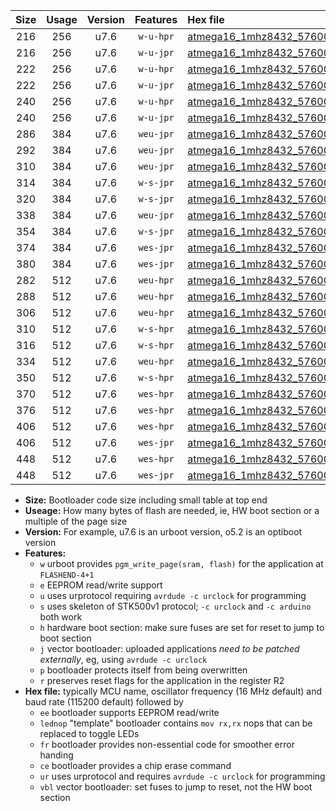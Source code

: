 |Size|Usage|Version|Features|Hex file|
|:-:|:-:|:-:|:-:|:--|
|216|256|u7.6|`w-u-hpr`|[atmega16_1mhz8432_57600bps_ur.hex](https://raw.githubusercontent.com/stefanrueger/urboot/main//atmega16_1mhz8432_57600bps_ur.hex)|
|216|256|u7.6|`w-u-jpr`|[atmega16_1mhz8432_57600bps_ur_vbl.hex](https://raw.githubusercontent.com/stefanrueger/urboot/main//atmega16_1mhz8432_57600bps_ur_vbl.hex)|
|222|256|u7.6|`w-u-hpr`|[atmega16_1mhz8432_57600bps_lednop_ur.hex](https://raw.githubusercontent.com/stefanrueger/urboot/main//atmega16_1mhz8432_57600bps_lednop_ur.hex)|
|222|256|u7.6|`w-u-jpr`|[atmega16_1mhz8432_57600bps_lednop_ur_vbl.hex](https://raw.githubusercontent.com/stefanrueger/urboot/main//atmega16_1mhz8432_57600bps_lednop_ur_vbl.hex)|
|240|256|u7.6|`w-u-hpr`|[atmega16_1mhz8432_57600bps_lednop_fr_ur.hex](https://raw.githubusercontent.com/stefanrueger/urboot/main//atmega16_1mhz8432_57600bps_lednop_fr_ur.hex)|
|240|256|u7.6|`w-u-jpr`|[atmega16_1mhz8432_57600bps_lednop_fr_ur_vbl.hex](https://raw.githubusercontent.com/stefanrueger/urboot/main//atmega16_1mhz8432_57600bps_lednop_fr_ur_vbl.hex)|
|286|384|u7.6|`weu-jpr`|[atmega16_1mhz8432_57600bps_ee_ur_vbl.hex](https://raw.githubusercontent.com/stefanrueger/urboot/main//atmega16_1mhz8432_57600bps_ee_ur_vbl.hex)|
|292|384|u7.6|`weu-jpr`|[atmega16_1mhz8432_57600bps_ee_lednop_ur_vbl.hex](https://raw.githubusercontent.com/stefanrueger/urboot/main//atmega16_1mhz8432_57600bps_ee_lednop_ur_vbl.hex)|
|310|384|u7.6|`weu-jpr`|[atmega16_1mhz8432_57600bps_ee_lednop_fr_ur_vbl.hex](https://raw.githubusercontent.com/stefanrueger/urboot/main//atmega16_1mhz8432_57600bps_ee_lednop_fr_ur_vbl.hex)|
|314|384|u7.6|`w-s-jpr`|[atmega16_1mhz8432_57600bps_vbl.hex](https://raw.githubusercontent.com/stefanrueger/urboot/main//atmega16_1mhz8432_57600bps_vbl.hex)|
|320|384|u7.6|`w-s-jpr`|[atmega16_1mhz8432_57600bps_lednop_vbl.hex](https://raw.githubusercontent.com/stefanrueger/urboot/main//atmega16_1mhz8432_57600bps_lednop_vbl.hex)|
|338|384|u7.6|`weu-jpr`|[atmega16_1mhz8432_57600bps_ee_lednop_fr_ce_ur_vbl.hex](https://raw.githubusercontent.com/stefanrueger/urboot/main//atmega16_1mhz8432_57600bps_ee_lednop_fr_ce_ur_vbl.hex)|
|354|384|u7.6|`w-s-jpr`|[atmega16_1mhz8432_57600bps_lednop_fr_vbl.hex](https://raw.githubusercontent.com/stefanrueger/urboot/main//atmega16_1mhz8432_57600bps_lednop_fr_vbl.hex)|
|374|384|u7.6|`wes-jpr`|[atmega16_1mhz8432_57600bps_ee_vbl.hex](https://raw.githubusercontent.com/stefanrueger/urboot/main//atmega16_1mhz8432_57600bps_ee_vbl.hex)|
|380|384|u7.6|`wes-jpr`|[atmega16_1mhz8432_57600bps_ee_lednop_vbl.hex](https://raw.githubusercontent.com/stefanrueger/urboot/main//atmega16_1mhz8432_57600bps_ee_lednop_vbl.hex)|
|282|512|u7.6|`weu-hpr`|[atmega16_1mhz8432_57600bps_ee_ur.hex](https://raw.githubusercontent.com/stefanrueger/urboot/main//atmega16_1mhz8432_57600bps_ee_ur.hex)|
|288|512|u7.6|`weu-hpr`|[atmega16_1mhz8432_57600bps_ee_lednop_ur.hex](https://raw.githubusercontent.com/stefanrueger/urboot/main//atmega16_1mhz8432_57600bps_ee_lednop_ur.hex)|
|306|512|u7.6|`weu-hpr`|[atmega16_1mhz8432_57600bps_ee_lednop_fr_ur.hex](https://raw.githubusercontent.com/stefanrueger/urboot/main//atmega16_1mhz8432_57600bps_ee_lednop_fr_ur.hex)|
|310|512|u7.6|`w-s-hpr`|[atmega16_1mhz8432_57600bps.hex](https://raw.githubusercontent.com/stefanrueger/urboot/main//atmega16_1mhz8432_57600bps.hex)|
|316|512|u7.6|`w-s-hpr`|[atmega16_1mhz8432_57600bps_lednop.hex](https://raw.githubusercontent.com/stefanrueger/urboot/main//atmega16_1mhz8432_57600bps_lednop.hex)|
|334|512|u7.6|`weu-hpr`|[atmega16_1mhz8432_57600bps_ee_lednop_fr_ce_ur.hex](https://raw.githubusercontent.com/stefanrueger/urboot/main//atmega16_1mhz8432_57600bps_ee_lednop_fr_ce_ur.hex)|
|350|512|u7.6|`w-s-hpr`|[atmega16_1mhz8432_57600bps_lednop_fr.hex](https://raw.githubusercontent.com/stefanrueger/urboot/main//atmega16_1mhz8432_57600bps_lednop_fr.hex)|
|370|512|u7.6|`wes-hpr`|[atmega16_1mhz8432_57600bps_ee.hex](https://raw.githubusercontent.com/stefanrueger/urboot/main//atmega16_1mhz8432_57600bps_ee.hex)|
|376|512|u7.6|`wes-hpr`|[atmega16_1mhz8432_57600bps_ee_lednop.hex](https://raw.githubusercontent.com/stefanrueger/urboot/main//atmega16_1mhz8432_57600bps_ee_lednop.hex)|
|406|512|u7.6|`wes-hpr`|[atmega16_1mhz8432_57600bps_ee_lednop_fr.hex](https://raw.githubusercontent.com/stefanrueger/urboot/main//atmega16_1mhz8432_57600bps_ee_lednop_fr.hex)|
|406|512|u7.6|`wes-jpr`|[atmega16_1mhz8432_57600bps_ee_lednop_fr_vbl.hex](https://raw.githubusercontent.com/stefanrueger/urboot/main//atmega16_1mhz8432_57600bps_ee_lednop_fr_vbl.hex)|
|448|512|u7.6|`wes-hpr`|[atmega16_1mhz8432_57600bps_ee_lednop_fr_ce.hex](https://raw.githubusercontent.com/stefanrueger/urboot/main//atmega16_1mhz8432_57600bps_ee_lednop_fr_ce.hex)|
|448|512|u7.6|`wes-jpr`|[atmega16_1mhz8432_57600bps_ee_lednop_fr_ce_vbl.hex](https://raw.githubusercontent.com/stefanrueger/urboot/main//atmega16_1mhz8432_57600bps_ee_lednop_fr_ce_vbl.hex)|

- **Size:** Bootloader code size including small table at top end
- **Useage:** How many bytes of flash are needed, ie, HW boot section or a multiple of the page size
- **Version:** For example, u7.6 is an urboot version, o5.2 is an optiboot version
- **Features:**
  + `w` urboot provides `pgm_write_page(sram, flash)` for the application at `FLASHEND-4+1`
  + `e` EEPROM read/write support
  + `u` uses urprotocol requiring `avrdude -c urclock` for programming
  + `s` uses skeleton of STK500v1 protocol; `-c urclock` and `-c arduino` both work
  + `h` hardware boot section: make sure fuses are set for reset to jump to boot section
  + `j` vector bootloader: uploaded applications *need to be patched externally*, eg, using `avrdude -c urclock`
  + `p` bootloader protects itself from being overwritten
  + `r` preserves reset flags for the application in the register R2
- **Hex file:** typically MCU name, oscillator frequency (16 MHz default) and baud rate (115200 default) followed by
  + `ee` bootloader supports EEPROM read/write
  + `lednop` "template" bootloader contains `mov rx,rx` nops that can be replaced to toggle LEDs
  + `fr` bootloader provides non-essential code for smoother error handing
  + `ce` bootloader provides a chip erase command
  + `ur` uses urprotocol and requires `avrdude -c urclock` for programming
  + `vbl` vector bootloader: set fuses to jump to reset, not the HW boot section
